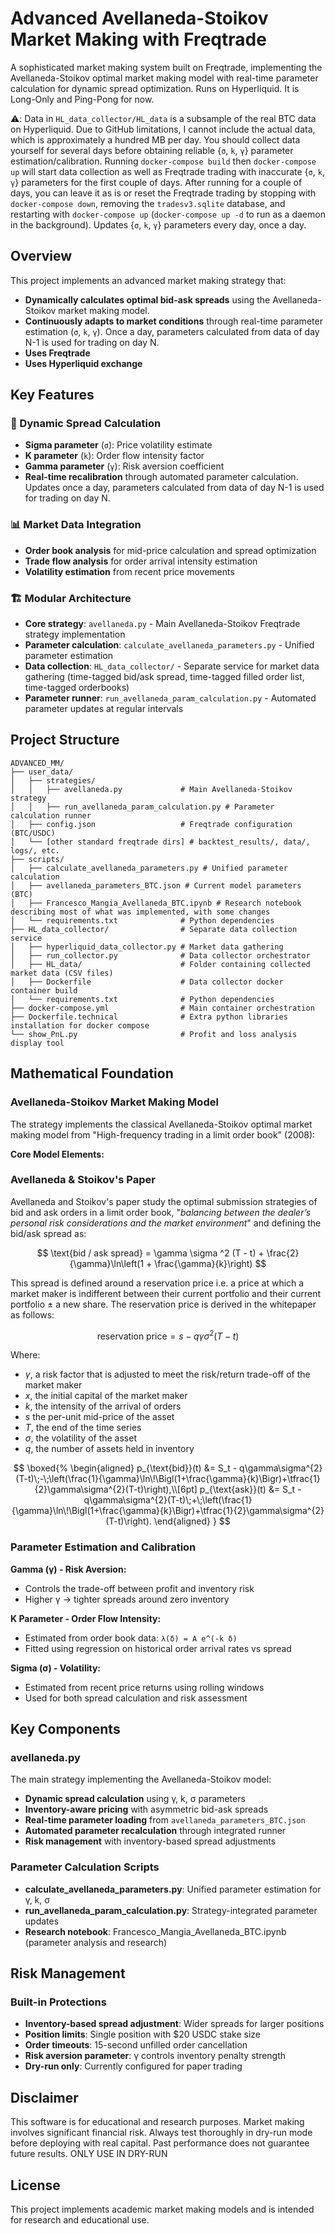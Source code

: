 # Advanced Avellaneda-Stoikov Market Making with Freqtrade

A sophisticated market making system built on Freqtrade, implementing the Avellaneda-Stoikov optimal market making model with real-time parameter calculation for dynamic spread optimization. Runs on Hyperliquid. It is Long-Only and Ping-Pong for now.

⚠️: Data in `HL_data_collector/HL_data` is a subsample of the real BTC data on Hyperliquid. Due to GitHub limitations, I cannot include the actual data, which is approximately a hundred MB per day. You should collect data yourself for several days before obtaining reliable {`σ`, `k`, `γ`} parameter estimation/calibration. Running `docker-compose build` then `docker-compose up` will start data collection as well as Freqtrade trading with inaccurate {`σ`, `k`, `γ`} parameters for the first couple of days. After running for a couple of days, you can leave it as is or reset the Freqtrade trading by stopping with `docker-compose down`, removing the `tradesv3.sqlite` database, and restarting with `docker-compose up` (`docker-compose up -d` to run as a daemon in the background). Updates {`σ`, `k`, `γ`} parameters every day, once a day.

## Overview

This project implements an advanced market making strategy that:

- **Dynamically calculates optimal bid-ask spreads** using the Avellaneda-Stoikov market making model.
- **Continuously adapts to market conditions** through real-time parameter estimation (`σ`, `k`, `γ`). Once a day, parameters calculated from data of day N-1 is used for trading on day N.
- **Uses Freqtrade**
- **Uses Hyperliquid exchange**

## Key Features

### 🎯 Dynamic Spread Calculation
- **Sigma parameter** (`σ`): Price volatility estimate
- **K parameter** (`k`): Order flow intensity factor
- **Gamma parameter** (`γ`): Risk aversion coefficient
- **Real-time recalibration** through automated parameter calculation. Updates once a day, parameters calculated from data of day N-1 is used for trading on day N.

### 📊 Market Data Integration
- **Order book analysis** for mid-price calculation and spread optimization
- **Trade flow analysis** for order arrival intensity estimation
- **Volatility estimation** from recent price movements

### 🏗️ Modular Architecture
- **Core strategy**: `avellaneda.py` - Main Avellaneda-Stoikov Freqtrade strategy implementation
- **Parameter calculation**: `calculate_avellaneda_parameters.py` - Unified parameter estimation
- **Data collection**: `HL_data_collector/` - Separate service for market data gathering (time-tagged bid/ask spread, time-tagged filled order list, time-tagged orderbooks)
- **Parameter runner**: `run_avellaneda_param_calculation.py` - Automated parameter updates at regular intervals

## Project Structure

```
ADVANCED_MM/
├── user_data/
│   ├── strategies/
│   │   ├── avellaneda.py             # Main Avellaneda-Stoikov strategy
│   │   ├── run_avellaneda_param_calculation.py # Parameter calculation runner
│   ├── config.json                   # Freqtrade configuration (BTC/USDC)
│   └── [other standard freqtrade dirs] # backtest_results/, data/, logs/, etc.
├── scripts/
│   ├── calculate_avellaneda_parameters.py # Unified parameter calculation
│   ├── avellaneda_parameters_BTC.json # Current model parameters (BTC)
│   ├── Francesco_Mangia_Avellaneda_BTC.ipynb # Research notebook describing most of what was implemented, with some changes
│   └── requirements.txt              # Python dependencies
├── HL_data_collector/                # Separate data collection service
│   ├── hyperliquid_data_collector.py # Market data gathering
│   ├── run_collector.py              # Data collector orchestrator
│   ├── HL_data/                      # Folder containing collected market data (CSV files)
│   ├── Dockerfile                    # Data collector docker container build
│   └── requirements.txt              # Python dependencies
├── docker-compose.yml                # Main container orchestration
├── Dockerfile.technical              # Extra python libraries installation for docker compose
└── show_PnL.py                       # Profit and loss analysis display tool
```

## Mathematical Foundation

### Avellaneda-Stoikov Market Making Model

The strategy implements the classical Avellaneda-Stoikov optimal market making model from "High-frequency trading in a limit order book" (2008):

**Core Model Elements:**

### Avellaneda & Stoikov's Paper

Avellaneda and Stoikov's paper study the optimal submission strategies of bid and ask orders in a limit order book, "*balancing between the dealer’s personal risk considerations and the market environment*" and defining the bid/ask spread as:

$$
\text{bid / ask spread} = \gamma \sigma ^2 (T - t) + \frac{2}{\gamma}\ln\left(1 + \frac{\gamma}{k}\right)
$$

This spread is defined around a reservation price i.e. a price at which a market maker is indifferent between their current portfolio and their current portfolio $\pm$ a new share. The reservation price is derived in the whitepaper as follows:

$$
\text{reservation price} = s - q\gamma\sigma^2(T-t)
$$

Where:

* $\gamma$, a risk factor that is adjusted to meet the risk/return trade-off of the market maker
* $x$, the initial capital of the market maker
* $k$, the intensity of the arrival of orders
* $s$ the per-unit mid-price of the asset
* $T$, the end of the time series
* $\sigma$, the volatility of the asset
* $q$, the number of assets held in inventory

$$
\boxed{%
\begin{aligned}
p_{\text{bid}}(t) &= S_t - q\gamma\sigma^{2}(T-t)\;-\;\left(\frac{1}{\gamma}\ln\!\Bigl(1+\frac{\gamma}{k}\Bigr)+\tfrac{1}{2}\gamma\sigma^{2}(T-t)\right),\\[6pt]
p_{\text{ask}}(t) &= S_t - q\gamma\sigma^{2}(T-t)\;+\;\left(\frac{1}{\gamma}\ln\!\Bigl(1+\frac{\gamma}{k}\Bigr)+\tfrac{1}{2}\gamma\sigma^{2}(T-t)\right).
\end{aligned}
}
$$

### Parameter Estimation and Calibration

**Gamma (γ) - Risk Aversion:**
- Controls the trade-off between profit and inventory risk
- Higher γ → tighter spreads around zero inventory

**K Parameter - Order Flow Intensity:**
- Estimated from order book data: `λ(δ) = A e^(-k δ)`
- Fitted using regression on historical order arrival rates vs spread

**Sigma (σ) - Volatility:**
- Estimated from recent price returns using rolling windows
- Used for both spread calculation and risk assessment

## Key Components

### avellaneda.py

The main strategy implementing the Avellaneda-Stoikov model:
- **Dynamic spread calculation** using γ, k, σ parameters
- **Inventory-aware pricing** with asymmetric bid-ask spreads
- **Real-time parameter loading** from `avellaneda_parameters_BTC.json`
- **Automated parameter recalculation** through integrated runner
- **Risk management** with inventory-based spread adjustments

### Parameter Calculation Scripts

- **calculate_avellaneda_parameters.py**: Unified parameter estimation for γ, k, σ
- **run_avellaneda_param_calculation.py**: Strategy-integrated parameter updates
- **Research notebook**: Francesco_Mangia_Avellaneda_BTC.ipynb (parameter analysis and research)

## Risk Management

### Built-in Protections

- **Inventory-based spread adjustment**: Wider spreads for larger positions
- **Position limits**: Single position with $20 USDC stake size
- **Order timeouts**: 15-second unfilled order cancellation  
- **Risk aversion parameter**: γ controls inventory penalty strength
- **Dry-run only**: Currently configured for paper trading

## Disclaimer

This software is for educational and research purposes. Market making involves significant financial risk. Always test thoroughly in dry-run mode before deploying with real capital. Past performance does not guarantee future results.
ONLY USE IN DRY-RUN

## License

This project implements academic market making models and is intended for research and educational use.































